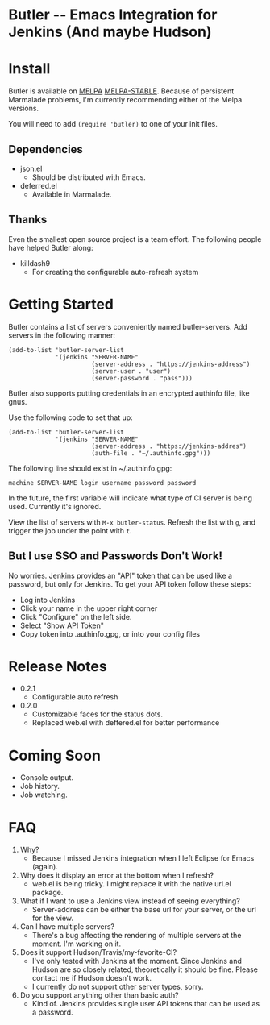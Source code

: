 Butler -- Emacs Integration for Jenkins (And maybe Hudson)
======

Install
=======

Butler is available on [MELPA](http://melpa.milkbox.net/#/butler) [MELPA-STABLE](http://melpa.milkbox.net/#/butler). Because of persistent Marmalade problems, I'm currently recommending either of the Melpa versions.

You will need to add `(require 'butler)`  to one of your init files.

Dependencies
------------

* json.el
    * Should be distributed with Emacs.
* deferred.el
    * Available in Marmalade.

Thanks
------
Even the smallest open source project is a team effort. The following people have helped Butler along:

* killdash9
    * For creating the configurable auto-refresh system

Getting Started
===============

Butler contains a list of servers conveniently named butler-servers. Add servers in the following manner:

```elisp
(add-to-list 'butler-server-list
             '(jenkins "SERVER-NAME"
                       (server-address . "https://jenkins-address")
                       (server-user . "user")
                       (server-password . "pass")))
```

Butler also supports putting credentials in an encrypted authinfo file, like gnus.

Use the following code to set that up:

```elisp
(add-to-list 'butler-server-list
             '(jenkins "SERVER-NAME"
                       (server-address . "https://jenkins-addres")
                       (auth-file . "~/.authinfo.gpg")))
```

The following line should exist in ~/.authinfo.gpg:

```
machine SERVER-NAME login username password password
```


In the future, the first variable will indicate what type of CI server is being used. Currently it's ignored.

View the list of servers with `M-x butler-status`. Refresh the list with `g`, and trigger the job under the point with `t`.

But I use SSO and Passwords Don't Work!
---------------------------------------

No worries. Jenkins provides an "API" token that can be used like a password, but only for Jenkins. To get your API token follow these steps:

* Log into Jenkins
* Click your name in the upper right corner
* Click "Configure" on the left side.
* Select "Show API Token"
* Copy token into .authinfo.gpg, or into your config files


Release Notes
=============

* 0.2.1
   * Configurable auto refresh
* 0.2.0
   * Customizable faces for the status dots.
   * Replaced web.el with deffered.el for better performance

Coming Soon
===========

* Console output.
* Job history.
* Job watching.


FAQ
===

1. Why?
    * Because I missed Jenkins integration when I left Eclipse for Emacs (again).
2. Why does it display an error at the bottom when I refresh?
    * web.el is being tricky. I might replace it with the native url.el package.
3. What if I want to use a Jenkins view instead of seeing everything?
    * Server-address can be either the base url for your server, or the url for the view.
4. Can I have multiple servers?
    * There's a bug affecting the rendering of multiple servers at the moment. I'm working on it.
5. Does it support Hudson/Travis/my-favorite-CI?
    * I've only tested with Jenkins at the moment. Since Jenkins and Hudson are so closely related, theoretically it should be fine. Please contact me if Hudson doesn't work.
    * I currently do not support other server types, sorry.
6. Do you support anything other than basic auth?
    * Kind of. Jenkins provides single user API tokens that can be used as a password.
